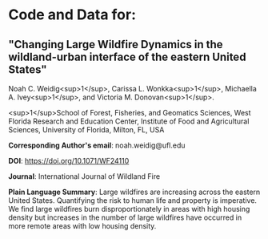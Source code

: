 # Code and Data for:

## "Changing Large Wildfire Dynamics in the wildland-urban interface of the eastern United States"

Noah C. Weidig\<sup\>1\</sup\>, Carissa L. Wonkka\<sup\>1\</sup\>, Michaella A. Ivey\<sup\>1\</sup\>, and Victoria M. Donovan\<sup\>1\</sup\>.

\<sup\>1\</sup\>School of Forest, Fisheries, and Geomatics Sciences, West Florida Research and Education Center, Institute of Food and Agricultural Sciences, University of Florida, Milton, FL, USA

**Corresponding Author's email**: noah.weidig\@ufl.edu

**DOI**: <https://doi.org/10.1071/WF24110>

**Journal**: International Journal of Wildland Fire

**Plain Language Summary**: Large wildfires are increasing across the eastern United States. Quantifying the risk to human life and property is imperative. We find large wildfires burn disproportionately in areas with high housing density but increases in the number of large wildfires have occurred in more remote areas with low housing density.
